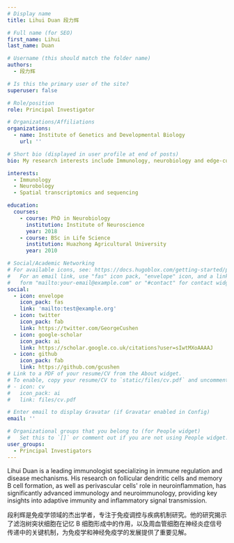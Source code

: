 ```yaml
---
# Display name
title: Lihui Duan 段力辉

# Full name (for SEO)
first_name: Lihui
last_name: Duan

# Username (this should match the folder name)
authors:
  - 段力辉

# Is this the primary user of the site?
superuser: false

# Role/position
role: Principal Investigator

# Organizations/Affiliations
organizations:
  - name: Institute of Genetics and Developmental Biology
    url: ''

# Short bio (displayed in user profile at end of posts)
bio: My research interests include Immunology, neurobiology and edge-cutting technology of spatial transcriptomics and sequencing.

interests:
  - Immunology
  - Neurobology
  - Spatial transcriptomics and sequencing 

education:
  courses:
    - course: PhD in Neurobiology
      institution: Institute of Neuroscience
      year: 2018
    - course: BSc in Life Science
      institution: Huazhong Agricultural University
      year: 2010

# Social/Academic Networking
# For available icons, see: https://docs.hugoblox.com/getting-started/page-builder/#icons
#   For an email link, use "fas" icon pack, "envelope" icon, and a link in the
#   form "mailto:your-email@example.com" or "#contact" for contact widget.
social:
  - icon: envelope
    icon_pack: fas
    link: 'mailto:test@example.org'
  - icon: twitter
    icon_pack: fab
    link: https://twitter.com/GeorgeCushen
  - icon: google-scholar
    icon_pack: ai
    link: https://scholar.google.co.uk/citations?user=sIwtMXoAAAAJ
  - icon: github
    icon_pack: fab
    link: https://github.com/gcushen
# Link to a PDF of your resume/CV from the About widget.
# To enable, copy your resume/CV to `static/files/cv.pdf` and uncomment the lines below.
# - icon: cv
#   icon_pack: ai
#   link: files/cv.pdf

# Enter email to display Gravatar (if Gravatar enabled in Config)
email: ''

# Organizational groups that you belong to (for People widget)
#   Set this to `[]` or comment out if you are not using People widget.
user_groups:
  - Principal Investigators
---
```


Lihui Duan is a leading immunologist specializing in immune regulation and disease mechanisms. His research on follicular dendritic cells and memory B cell formation, as well as perivascular cells' role in neuroinflammation, has significantly advanced immunology and neuroimmunology, providing key insights into adaptive immunity and inflammatory signal transmission.

段利辉是免疫学领域的杰出学者，专注于免疫调控与疾病机制研究。他的研究揭示了滤泡树突状细胞在记忆 B 细胞形成中的作用，以及周血管细胞在神经炎症信号传递中的关键机制，为免疫学和神经免疫学的发展提供了重要见解。
